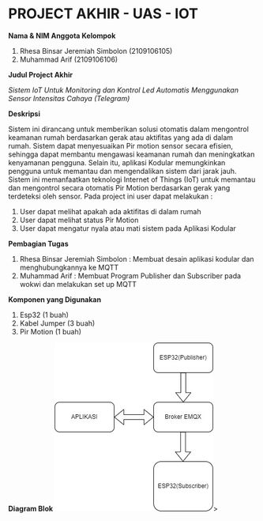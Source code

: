 # PROJECT AKHIR - UAS - IOT

**Nama & NIM Anggota Kelompok**

1. Rhesa Binsar Jeremiah Simbolon 	(2109106105)
2. Muhammad Arif 	(2109106106)


**Judul Project Akhir**

_Sistem IoT Untuk Monitoring dan Kontrol Led Automatis Menggunakan Sensor Intensitas Cahaya (Telegram)_


**Deskripsi**

Sistem ini dirancang untuk memberikan solusi otomatis dalam mengontrol keamanan rumah berdasarkan gerak atau aktifitas yang ada di dalam rumah. Sistem dapat menyesuaikan Pir motion sensor secara efisien, sehingga dapat membantu mengawasi keamanan rumah dan meningkatkan kenyamanan pengguna. Selain itu, aplikasi Kodular memungkinkan pengguna untuk memantau dan mengendalikan sistem dari jarak jauh. Sistem ini memanfaatkan teknologi Internet of Things (IoT) untuk memantau dan mengontrol secara otomatis Pir Motion berdasarkan gerak yang terdeteksi oleh sensor. Pada project ini user dapat melakukan :
1. User dapat melihat apakah ada aktifitas di dalam rumah
2. User dapat melihat status Pir Motion
3. User dapat mengatur nyala atau mati sistem pada Aplikasi Kodular


**Pembagian Tugas**

1. Rhesa Binsar Jeremiah Simbolon 	: Membuat desain aplikasi kodular dan menghubungkannya ke MQTT
2. Muhammad Arif 	: Membuat Program Publisher dan Subscriber pada wokwi dan melakukan set up MQTT


**Komponen yang Digunakan**

1. Esp32 (1 buah)
2. Kabel Jumper (3 buah)
3. Pir Motion (1 buah)


**Diagram Blok**
<img src="Diagram Blok.jpg">>

